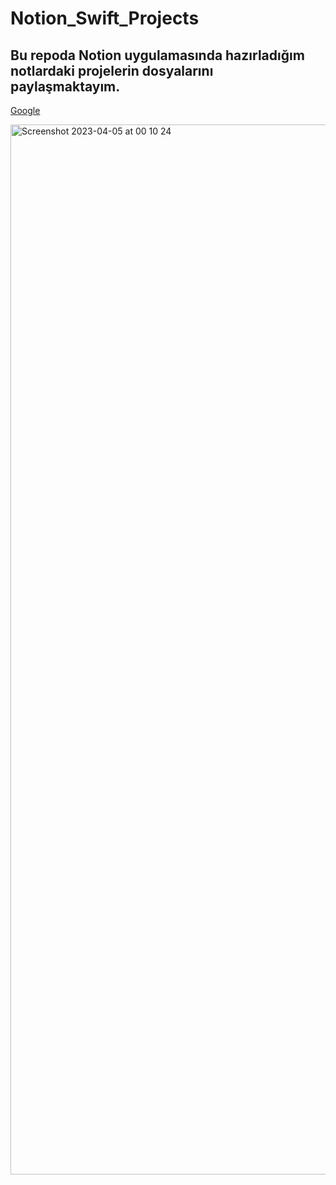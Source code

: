 # Notion_Swift_Projects

## Bu repoda Notion uygulamasında hazırladığım notlardaki projelerin dosyalarını paylaşmaktayım.




<a href="(https://www.notion.so/Swift-Notlar-m-ff5b8eba1eba4bc59a6135a4648f0c32?pvs=4)" target="_blank">Google</a>

<img width="1680" alt="Screenshot 2023-04-05 at 00 10 24" src="https://user-images.githubusercontent.com/72024578/229923348-269119c5-1de4-4353-a008-fd19a357926b.png">
